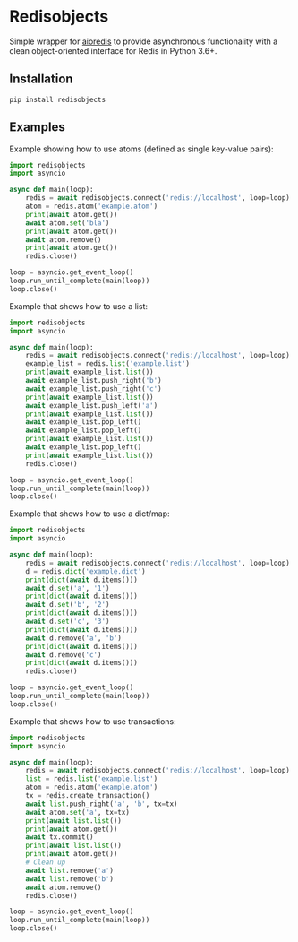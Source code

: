 Redisobjects
============

Simple wrapper for [aioredis](https://github.com/aio-libs/aioredis) to provide asynchronous functionality with a clean object-oriented interface for Redis in Python 3.6+.

Installation
------------

```shell
pip install redisobjects
```

Examples
--------

Example showing how to use atoms (defined as single key-value pairs):

```python
import redisobjects
import asyncio

async def main(loop):
    redis = await redisobjects.connect('redis://localhost', loop=loop)
    atom = redis.atom('example.atom')
    print(await atom.get())
    await atom.set('bla')
    print(await atom.get())
    await atom.remove()
    print(await atom.get())
    redis.close()

loop = asyncio.get_event_loop()
loop.run_until_complete(main(loop))
loop.close()
```

Example that shows how to use a list:

```python
import redisobjects
import asyncio

async def main(loop):
    redis = await redisobjects.connect('redis://localhost', loop=loop)
    example_list = redis.list('example.list')
    print(await example_list.list())
    await example_list.push_right('b')
    await example_list.push_right('c')
    print(await example_list.list())
    await example_list.push_left('a')
    print(await example_list.list())
    await example_list.pop_left()
    await example_list.pop_left()
    print(await example_list.list())
    await example_list.pop_left()
    print(await example_list.list())
    redis.close()

loop = asyncio.get_event_loop()
loop.run_until_complete(main(loop))
loop.close()
```

Example that shows how to use a dict/map:

```python
import redisobjects
import asyncio

async def main(loop):
    redis = await redisobjects.connect('redis://localhost', loop=loop)
    d = redis.dict('example.dict')
    print(dict(await d.items()))
    await d.set('a', '1')
    print(dict(await d.items()))
    await d.set('b', '2')
    print(dict(await d.items()))
    await d.set('c', '3')
    print(dict(await d.items()))
    await d.remove('a', 'b')
    print(dict(await d.items()))
    await d.remove('c')
    print(dict(await d.items()))
    redis.close()

loop = asyncio.get_event_loop()
loop.run_until_complete(main(loop))
loop.close()
```

Example that shows how to use transactions:

```python
import redisobjects
import asyncio

async def main(loop):
    redis = await redisobjects.connect('redis://localhost', loop=loop)
    list = redis.list('example.list')
    atom = redis.atom('example.atom')
    tx = redis.create_transaction()
    await list.push_right('a', 'b', tx=tx)
    await atom.set('a', tx=tx)
    print(await list.list())
    print(await atom.get())
    await tx.commit()
    print(await list.list())
    print(await atom.get())
    # Clean up
    await list.remove('a')
    await list.remove('b')
    await atom.remove()
    redis.close()

loop = asyncio.get_event_loop()
loop.run_until_complete(main(loop))
loop.close()
```
